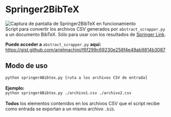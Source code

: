 # Springer2BibTeX
![Captura de pantalla de Springer2BibTeX en funcionamiento](https://i.imgur.com/pWs4HP0.png "Springer2BibTeX en funcionamiento")\
Script para convertir los archivos CSV generados por `abstract_scrapper.py` a un documento BibTeX. Sólo para usar con los resultados de [Springer Link](https://link.springer.com).

**Puede acceder a** `abstract_scrapper.py` **aquí:**\
https://gist.github.com/arielmachini/f6f299c69230e258f4e49ab9814b3087

## Modo de uso
`python springerABibtex.py [ruta a los archivos CSV de entrada]`<br/>\
**Ejemplo:**\
`python springerABibtex.py ./archivo1.csv ./archivo2.csv`<br/>\
**Todos** los elementos contenidos en los archivos CSV que el script recibe como entrada se exportan a un mismo archivo `.bib`.
